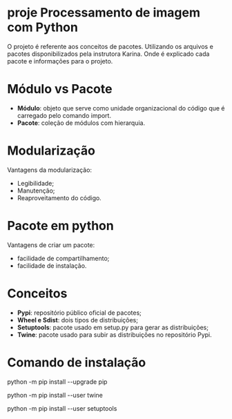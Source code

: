 # proje Processamento de imagem com  Python


O projeto é referente aos conceitos de pacotes.
Utilizando os arquivos e pacotes disponibilizados pela instrutora Karina. Onde é explicado cada pacote e informações para o projeto.


# Módulo vs Pacote
- **Módulo**: objeto que serve como unidade organizacional do código que é carregado pelo comando import.
- **Pacote**: coleção de módulos com hierarquia.

# Modularização
Vantagens da modularização:
- Legibilidade;
- Manutenção;
- Reaproveitamento do código.

# Pacote em python
Vantagens de criar um pacote:
- facilidade de compartilhamento;
- facilidade de instalação.

# Conceitos
- **Pypi**: repositório público oficial de pacotes;
- **Wheel e Sdist**: dois tipos de distribuições;
- **Setuptools**: pacote usado em setup.py para gerar as distribuições;
- **Twine**: pacote usado para subir as distribuições no repositório Pypi.


#  Comando de instalação

  python -m pip install --upgrade pip
  
  python -m pip install --user twine
  
  python -m pip install --user setuptools

